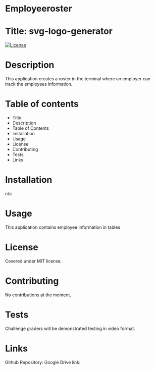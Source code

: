 # Employeeroster
# Title: svg-logo-generator
[![License](https://img.shields.io/badge/License-MIT-blue.svg)](https://opensource.org/licenses/MIT)

# Description
This application creates a roster in the terminal where an employer can track the employees information.

# Table of contents
- Title 
- Description
- Table of Contents
- Installation
- Usage
- License
- Contributing
- Tests
- Links

# Installation
n/a

# Usage
This application contains employee information in tables

# License 

Covered under MIT license.

# Contributing
No contributions at the moment.

# Tests
Challenge graders will be demonstrated testing in video format.

# Links

Github Repository:
Google Drive link: 